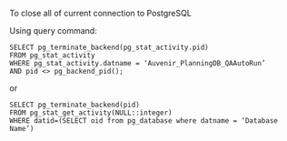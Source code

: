 To close all of current connection to PostgreSQL

Using query command:

```
SELECT pg_terminate_backend(pg_stat_activity.pid)
FROM pg_stat_activity
WHERE pg_stat_activity.datname = ‘Auvenir_PlanningDB_QAAutoRun’
AND pid <> pg_backend_pid();
```
or 

```
SELECT pg_terminate_backend(pid)
FROM pg_stat_get_activity(NULL::integer)
WHERE datid=(SELECT oid from pg_database where datname = ‘Database Name’)
```
